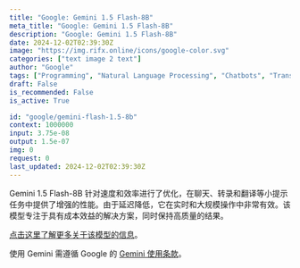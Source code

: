 ```yaml
---
title: "Google: Gemini 1.5 Flash-8B"
meta_title: "Google: Gemini 1.5 Flash-8B"
description: "Google: Gemini 1.5 Flash-8B"
date: 2024-12-02T02:39:30Z
image: "https://img.rifx.online/icons/google-color.svg"
categories: ["text image 2 text"]
author: "Google"
tags: ["Programming", "Natural Language Processing", "Chatbots", "Translation", "Technology/Web"]
draft: False
is_recommended: False
is_active: True

id: "google/gemini-flash-1.5-8b"
context: 1000000
input: 3.75e-08
output: 1.5e-07
img: 0
request: 0
last_updated: 2024-12-02T02:39:30Z
---
```


Gemini 1.5 Flash-8B 针对速度和效率进行了优化，在聊天、转录和翻译等小提示任务中提供了增强的性能。由于延迟降低，它在实时和大规模操作中非常有效。该模型专注于具有成本效益的解决方案，同时保持高质量的结果。

[点击这里了解更多关于该模型的信息](https://developers.googleblog.com/en/gemini-15-flash-8b-is-now-generally-available-for-use/)。

使用 Gemini 需遵循 Google 的 [Gemini 使用条款](https://ai.google.dev/terms)。

